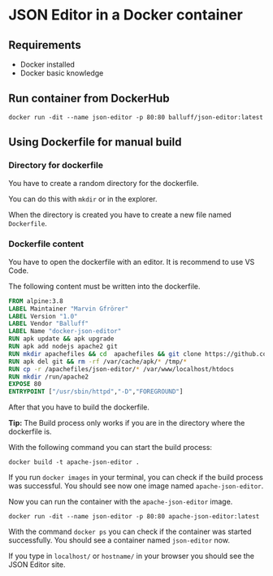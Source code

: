 # JSON Editor in a Docker container 

## Requirements

- Docker installed
- Docker basic knowledge

## Run container from DockerHub

```
docker run -dit --name json-editor -p 80:80 balluff/json-editor:latest
```

## Using Dockerfile for manual build

### Directory for dockerfile

You have to create a random directory for the dockerfile.

You can do this with `mkdir` or in the explorer.

When the directory is created you have to create a new file named `Dockerfile`. 

### Dockerfile content

You have to open the dockerfile with an editor. It is recommend to use VS Code.

The following content must be written into the dockerfile.

```dockerfile
FROM alpine:3.8
LABEL Maintainer "Marvin Gfrörer"
LABEL Version "1.0"
LABEL Vendor "Balluff"
LABEL Name "docker-json-editor"
RUN apk update && apk upgrade
RUN apk add nodejs apache2 git 
RUN mkdir apachefiles && cd  apachefiles && git clone https://github.com/Balluff/json-editor.git
RUN apk del git && rm -rf /var/cache/apk/* /tmp/*
RUN cp -r /apachefiles/json-editor/* /var/www/localhost/htdocs
RUN mkdir /run/apache2
EXPOSE 80
ENTRYPOINT ["/usr/sbin/httpd","-D","FOREGROUND"]
```

After that you have to build the dockerfile.

**Tip:** The Build process only works if you are in the directory where the dockerfile is. 

With the following command you can start the build process:

```
docker build -t apache-json-editor .
```

If you run `docker images` in your terminal, you can check if the build process was successful. You should see now one image named `apache-json-editor`.

Now you can run the container with the `apache-json-editor` image.

```
docker run -dit --name json-editor -p 80:80 apache-json-editor:latest
```

With the command `docker ps` you can check if the container was started successfully. You should see a container named `json-editor` now.

If you type in `localhost/` or `hostname/` in your browser you should see the JSON Editor site.


